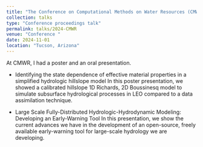 ```yaml
---
title: "The Conference on Computational Methods on Water Resources (CMWR)"
collection: talks
type: "Conference proceedings talk"
permalink: talks/2024-CMWR
venue: "Conference "
date: 2024-11-01
location: "Tucson, Arizona"
---
```

At CMWR, I had a poster and an oral presentation.

- Identifying the state dependence of effective material properties in a simplified hydrologic hillslope model
In this poster presentation, we showed a calibrated hillslope 1D Richards, 2D Boussinesq model to simulate subsurface hydrological processes in LEO compared to a data assimilation technique.

- Large Scale Fully-Distributed Hydrologic-Hydrodynamic Modeling: Developing an Early-Warning Tool
In this presentation, we show the current advances we have in the development of an open-source, freely available early-warning tool for large-scale hydrology we are developing.


